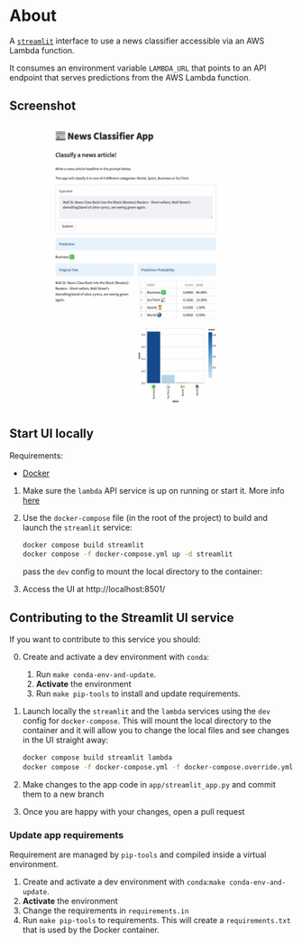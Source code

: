 # About

A [`streamlit`](streamlit.io) interface to use a news classifier accessible via an AWS Lambda function.

It consumes an environment variable `LAMBDA_URL` that points to an API endpoint that serves predictions from the AWS Lambda function.

## Screenshot

![screenshot](/docs/streamlit-UI-screenshot.png)

## Start UI locally

Requirements:

- [Docker](https://docs.docker.com/get-docker/)

1. Make sure the `lambda` API service is up on running or start it. More info [here](/services/lambda/README.md#start-api-locally-in-a-docker-container)
2. Use the `docker-compose` file (in the root of the project) to build and launch the `streamlit` service:

   ```bash
   docker compose build streamlit
   docker compose -f docker-compose.yml up -d streamlit
   ```

   pass the `dev` config to mount the local directory to the container:

3. Access the UI at http://localhost:8501/

## Contributing to the Streamlit UI service

If you want to contribute to this service you should:

0. Create and activate a dev environment with `conda`:
   1. Run `make conda-env-and-update`.
   2. **Activate** the environment
   3. Run `make pip-tools` to install and update requirements.
1. Launch locally the `streamlit` and the `lambda` services using the `dev` config for `docker-compose`. This will mount the local directory to the container and it will allow you to change the local files and see changes in the UI straight away:

      ```bash
      docker compose build streamlit lambda
      docker compose -f docker-compose.yml -f docker-compose.override.yml up -d streamlit lambda
      ```
2. Make changes to the app code in `app/streamlit_app.py` and commit them to a new branch
3. Once you are happy with your changes, open a pull request

### Update app requirements

Requirement are managed by `pip-tools` and compiled inside a virtual environment.

1. Create and activate a dev environment with `conda`:`make conda-env-and-update`.
2. **Activate** the environment
3. Change the requirements in `requirements.in`
4. Run `make pip-tools` to requirements. This will create a `requirements.txt` that is used by the Docker container.
